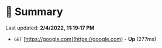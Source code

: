 # 📖 Summary
Last updated: **2/4/2022, 11:19:17 PM**

- `GET` [https://google.com](https://google.com) - **Up** (277ms)
